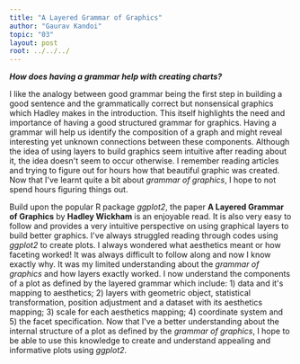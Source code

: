 ```yaml
---
title: "A Layered Grammar of Graphics"
author: "Gaurav Kandoi"
topic: "03"
layout: post
root: ../../../
---
```


***How does having a grammar help with creating charts?***


I like the analogy between good grammar being the first step in building a good sentence and the grammatically correct but nonsensical graphics which Hadley makes in the introduction. This itself highlights the need and importance of having a good structured grammar for graphics. Having a grammar will help us identify the composition of a graph and might reveal interesting yet unknown connections between these components. Although the idea of using layers to build graphics seem intuitive after reading about it, the idea doesn't seem to occur otherwise. I remember reading articles and trying to figure out for hours how that beautiful graphic was created. Now that I've learnt quite a bit about *grammar of graphics*, I hope to not spend hours figuring things out.

Build upon the popular R package *ggplot2*, the paper **A Layered Grammar of Graphics** by **Hadley Wickham** is an enjoyable read. It is also very easy to follow and provides a very intuitive perspective on using graphical layers to build better graphics. I've always struggled reading through codes using *ggplot2* to create plots. I always wondered what aesthetics meant or how faceting worked! It was always difficult to follow along and now I know exactly why. It was my limited understanding about the *grammar of graphics* and how layers exactly worked. I now understand the components of a plot as defined by the layered grammar which include: 1) data and it's mapping to aesthetics; 2) layers with geometric object, statistical transformation, position adjustment and a dataset with its aesthetics mapping; 3) scale for each aesthetics mapping; 4) coordinate system and 5) the facet specification. Now that I've a better understanding about the internal structure of a plot as defined by the *grammar of graphics*, I hope to be able to use this knowledge to create and understand appealing and informative plots using *ggplot2*.
